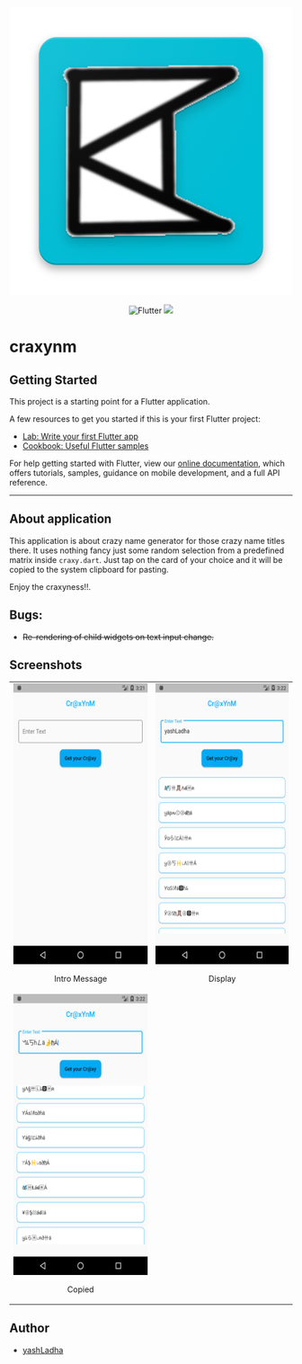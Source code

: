 <p align="center">
    <img src='images/logo.png' width='512' height='512'>
</p>
<p align="center">
    <img src="https://flutter.io/images/flutter-mark-square-100.png" alt="Flutter" width="40" height="40" />
    <img src="https://travis-ci.com/yashLadha/cRaxYnM.svg?branch=master" />
</p>


# craxynm

## Getting Started

This project is a starting point for a Flutter application.

A few resources to get you started if this is your first Flutter project:

- [Lab: Write your first Flutter app](https://flutter.io/docs/get-started/codelab)
- [Cookbook: Useful Flutter samples](https://flutter.io/docs/cookbook)

For help getting started with Flutter, view our
[online documentation](https://flutter.io/docs), which offers tutorials,
samples, guidance on mobile development, and a full API reference.

---

## About application

This application is about crazy name generator for those crazy name titles there.
It uses nothing fancy just some random selection from a predefined matrix inside `craxy.dart`. Just tap on the card of your choice and it will be copied to the system clipboard for pasting.

Enjoy the craxyness!!.

## Bugs:
* ~~Re-rendering of child widgets on text input change.~~

## Screenshots

| | |
| ------------------------------------------------------- | --------------------------------------------------------- |
| <img src='images/intro.png' width="300" height="500" /> <p align="center"> Intro Message </p> | <img src='images/display.png' width="300" height="500" /> <p align="center"> Display </p> |
| <img src='images/copied.png' width="300" height="500" /> <p align="center"> Copied </p> |

## Author
* [yashLadha](https://yashladha.in)